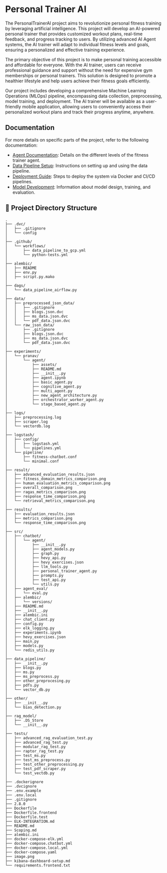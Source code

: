 # Personal Trainer AI

The PersonalTrainerAI project aims to revolutionize personal fitness training by leveraging artificial intelligence. This project will develop an AI-powered personal trainer that provides customized workout plans, real-time feedback, and progress tracking to users. By utilizing advanced AI Agent systems, the AI trainer will adapt to individual fitness levels and goals, ensuring a personalized and effective training experience.

The primary objective of this project is to make personal training accessible and affordable for everyone. With the AI trainer, users can receive professional guidance and support without the need for expensive gym memberships or personal trainers. This solution is designed to promote a healthier lifestyle and help users achieve their fitness goals efficiently.

Our project includes developing a comprehensive Machine Learning Operations (MLOps) pipeline, encompassing data collection, preprocessing, model training, and deployment. The AI trainer will be available as a user-friendly mobile application, allowing users to conveniently access their personalized workout plans and track their progress anytime, anywhere.

## Documentation

For more details on specific parts of the project, refer to the following documentation:

- [Agent Documentation](./readme/agent.md): Details on the different levels of the fitness trainer agent.
- [Data Pipeline Setup](./readme/data_pipeline.md): Instructions on setting up and using the data pipeline.
- [Deployment Guide](./readme/deployment.md): Steps to deploy the system via Docker and CI/CD pipelines.
- [Model Development](./readme/model_development.md): Information about model design, training, and evaluation.


## 📂 Project Directory Structure

```
.
├── .dvc/
│   ├── .gitignore
│   └── config
│
├── .github/
│   └── workflows/
│       ├── data_pipeline_to_gcp.yml
│       └── python-tests.yml
│
├── alembic/
│   ├── README
│   ├── env.py
│   ├── script.py.mako
│
├── dags/
│   └── data_pipeline_airflow.py
│
├── data/
│   ├── preprocessed_json_data/
│   │   ├── .gitignore
│   │   ├── blogs.json.dvc
│   │   ├── ms_data.json.dvc
│   │   └── pdf_data.json.dvc
│   └── raw_json_data/
│       ├── .gitignore
│       ├── blogs.json.dvc
│       ├── ms_data.json.dvc
│       └── pdf_data.json.dvc
│
├── experiments/
│   └── pranav/
│       └── agent/
│           ├── assets/
│           ├── README.md
│           ├── __init__.py
│           ├── agent.ipynb
│           ├── basic_agent.py
│           ├── cognitive_agent.py
│           ├── multi_agent.py
│           ├── new_agent_architecture.py
│           ├── orchestrator_worker_agent.py
│           └── stage_based_agent.py
│
├── logs/
│   ├── preprocessing.log
│   ├── scraper.log
│   └── vectordb.log
│
├── logstash/
│   ├── config/
│   │   ├── logstash.yml
│   │   └── pipelines.yml
│   └── pipeline/
│       ├── fitness-chatbot.conf
│       └── minimal.conf
│
├── result/
│   ├── advanced_evaluation_results.json
│   ├── fitness_domain_metrics_comparison.png
│   ├── human_evaluation_metrics_comparison.png
│   ├── overall_comparison.png
│   ├── ragas_metrics_comparison.png
│   ├── response_time_comparison.png
│   └── retrieval_metrics_comparison.png
│
├── results/
│   ├── evaluation_results.json
│   ├── metrics_comparison.png
│   └── response_time_comparison.png
│
├── src/
│   ├── chatbot/
│   │   └── agent/
│   │       ├── __init__.py
│   │       ├── agent_models.py
│   │       ├── graph.py
│   │       ├── hevy_api.py
│   │       ├── hevy_exercises.json
│   │       ├── llm_tools.py
│   │       ├── personal_trainer_agent.py
│   │       ├── prompts.py
│   │       ├── test_api.py
│   │       └── utils.py
│   ├── agent_eval/
│   │   └── eval.py
│   ├── alembic/
│   │   └── versions/
│   ├── README.md
│   ├── __init__.py
│   ├── alembic.ini
│   ├── chat_client.py
│   ├── config.py
│   ├── elk_logging.py
│   ├── experiments.ipynb
│   ├── hevy_exercises.json
│   ├── main.py
│   ├── models.py
│   └── redis_utils.py
│
├── data_pipeline/
│   ├── __init__.py
│   ├── blogs.py
│   ├── ms.py
│   ├── ms_preprocess.py
│   ├── other_preprocesing.py
│   ├── pdfs.py
│   └── vector_db.py
│
├── other/
│   ├── __init__.py
│   └── bias_detection.py
│
├── rag_model/
│   ├── .DS_Store
│   └── __init__.py
│
├── tests/
│   ├── advanced_rag_evaluation_test.py
│   ├── advanced_rag_test.py
│   ├── modular_rag_test.py
│   ├── raptor_rag_test.py
│   ├── test_ms.py
│   ├── test_ms_preprocess.py
│   ├── test_other_preprocessing.py
│   ├── test_pdf_scraper.py
│   └── test_vectdb.py
│
├── .dockerignore
├── .dvcignore
├── .env.example
├── .env.local
├── .gitignore
├── 2.8.0
├── Dockerfile
├── Dockerfile.frontend
├── Dockerfile.test
├── ELK-INTEGRATION.md
├── README.md
├── Scoping.md
├── alembic.ini
├── docker-compose-elk.yml
├── docker-compose.chatbot.yml
├── docker-compose.local.yml
├── docker-compose.yaml
├── image.png
├── kibana-dashboard-setup.md
└── requirements.frontend.txt
```

